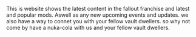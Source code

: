 This is website shows the latest content in the fallout franchise and latest and popular mods.
Aswell as any new upcoming events and updates. we also have a way to connet you with your fellow vault dwellers. so why not come by have a nuka-cola with us and your fellow vault dwellers.

